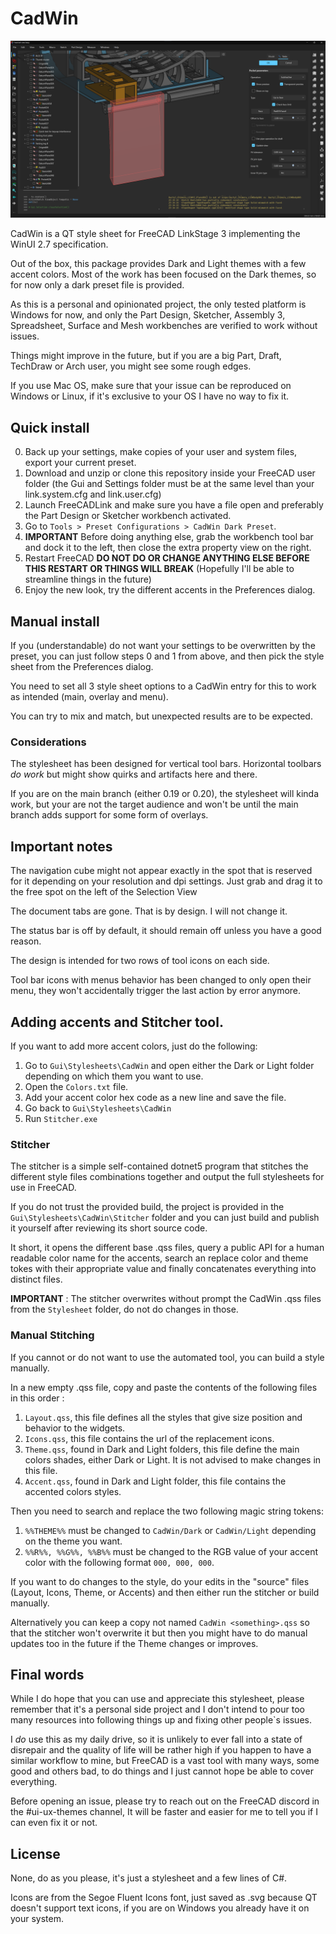 # CadWin

![CadWin](Gui/Stylesheets/CadWin/Docs/main.png)

CadWin is a QT style sheet for FreeCAD LinkStage 3 implementing the WinUI 2.7 specification.

Out of the box, this package provides Dark and Light themes with a few accent colors. Most of the work has been focused on the Dark themes, so for now only a dark preset file is provided.

As this is a personal and opinionated project, the only tested platform is Windows for now, and only the Part Design, Sketcher, Assembly 3, Spreadsheet, Surface and Mesh workbenches are verified to work without issues.

Things might improve in the future, but if you are a big Part, Draft, TechDraw or Arch user, you might see some rough edges.

If you use Mac OS, make sure that your issue can be reproduced on Windows or Linux, if it's exclusive to your OS I have no way to fix it.

## Quick install

0) Back up your settings, make copies of your user and system files, export your current preset.
1) Download and unzip or clone this repository inside your FreeCAD user folder (the Gui and Settings folder must be at the same level than your link.system.cfg and link.user.cfg)
2) Launch FreeCADLink and make sure you have a file open and preferably the Part Design or Sketcher workbench activated.
3) Go to ```Tools > Preset Configurations > CadWin Dark Preset```.
4) **IMPORTANT** Before doing anything else, grab the workbench tool bar and dock it to the left, then close the extra property view on the right.
5) Restart FreeCAD **DO NOT DO OR CHANGE ANYTHING ELSE BEFORE THIS RESTART OR THINGS WILL BREAK** (Hopefully I'll be able to streamline things in the future)
6) Enjoy the new look, try the different accents in the Preferences dialog.

## Manual install

If you (understandable) do not want your settings to be overwritten by the preset, you can just follow steps 0 and 1 from above, and then pick the style sheet from the Preferences dialog.

You need to set all 3 style sheet options to a CadWin entry for this to work as intended (main, overlay and menu).

You can try to mix and match, but unexpected results are to be expected.

### Considerations

The stylesheet has been designed for vertical tool bars. Horizontal toolbars *do work* but might show quirks and artifacts here and there.

If you are on the main branch (either 0.19 or 0.20), the stylesheet will kinda work, but your are not the target audience and won't be until the main branch adds support for some form of overlays.

## Important notes

The navigation cube might not appear exactly in the spot that is reserved for it depending on your resolution and dpi settings. Just grab and drag it to the free spot on the left of the Selection View

The document tabs are gone. That is by design. I will not change it.

The status bar is off by default, it should remain off unless you have a good reason.

The design is intended for two rows of tool icons on each side.

Tool bar icons with menus behavior has been changed to only open their menu, they won't accidentally trigger the last action by error anymore.

## Adding accents and Stitcher tool.

If you want to add more accent colors, just do the following: 

1) Go to ```Gui\Stylesheets\CadWin``` and open either the Dark or Light folder depending on which them you want to use.
2) Open the ```Colors.txt``` file.
3) Add your accent color hex code as a new line and save the file.
4) Go back to ```Gui\Stylesheets\CadWin```
5) Run ```Stitcher.exe```

### Stitcher

The stitcher is a simple self-contained dotnet5 program that stitches the different style files combinations together and output the full stylesheets for use in FreeCAD.

If you do not trust the provided build, the project is provided in the ```Gui\Stylesheets\CadWin\Stitcher``` folder and you can just build and publish it yourself after reviewing its short source code.

It short, it opens the different base .qss files, query a public API for a human readable color name for the accents, search an replace color and theme tokes with their appropriate value and finally concatenates everything into distinct files.

**IMPORTANT** : The stitcher overwrites without prompt the CadWin .qss files from the ```Stylesheet``` folder, do not do changes in those.

### Manual Stitching

If you cannot or do not want to use the automated tool, you can build a style manually.

In a new empty .qss file, copy and paste the contents of the following files in this order : 

1) ```Layout.qss```, this file defines all the styles that give size position and behavior to the widgets.
2) ```Icons.qss```, this file contains the url of the replacement icons.
3) ```Theme.qss```, found in Dark and Light folders, this file define the main colors shades, either Dark or Light. It is not advised to make changes in this file.
4) ```Accent.qss```, found in Dark and Light folder, this file contains the accented colors styles.
  
Then you need to search and replace the two following magic string tokens:

1) ```%%THEME%%``` must be changed to ```CadWin/Dark``` or ```CadWin/Light``` depending on the theme you want.
2) ```%%R%%, %%G%%, %%B%%``` must be changed to the RGB value of your accent color with the following format ```000, 000, 000```.

If you want to do changes to the style, do your edits in the "source" files (Layout, Icons, Theme, or Accents) and then either run the stitcher or build manually.

Alternatively you can keep a copy not named ```CadWin <something>.qss``` so that the stitcher won't overwrite it but then you might have to do manual updates too in the future if the Theme changes or improves.

## Final words

While I do hope that you can use and appreciate this stylesheet, please remember that it's a personal side project and I don't intend to pour too many resources into following things up and fixing other people`s issues.

I *do* use this as my daily drive, so it is unlikely to ever fall into a state of disrepair and the quality of life will be rather high if you happen to have a similar workflow to mine, but FreeCAD is a vast tool with many ways, some good and others bad, to do things and I just cannot hope be able to cover everything.

Before opening an issue, please try to reach out on the FreeCAD discord in the #ui-ux-themes channel, It will be faster and easier for me to tell you if I can even fix it or not.

## License

None, do as you please, it's just a stylesheet and a few lines of C#.

Icons are from the Segoe Fluent Icons font, just saved as .svg because QT doesn't support text icons, if you are on Windows you already have it on your system.
